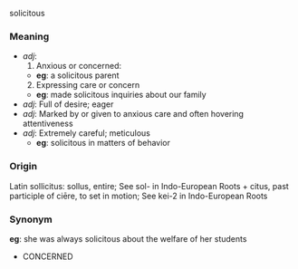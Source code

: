 solicitous
### Meaning
+ _adj_:
   1. Anxious or concerned:
    + __eg__: a solicitous parent
   2. Expressing care or concern
    + __eg__: made solicitous inquiries about our family
+ _adj_: Full of desire; eager
+ _adj_: Marked by or given to anxious care and often hovering attentiveness
+ _adj_: Extremely careful; meticulous
    + __eg__: solicitous in matters of behavior

### Origin

Latin sollicitus: sollus, entire; See sol- in Indo-European Roots + citus, past participle of ciēre, to set in motion; See kei-2 in Indo-European Roots

### Synonym

__eg__: she was always solicitous about the welfare of her students

+ CONCERNED


